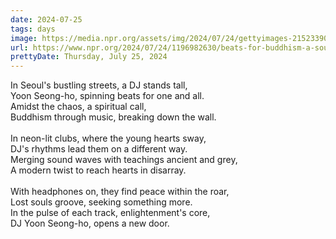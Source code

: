 ```yaml
---
date: 2024-07-25
tags: days
image: https://media.npr.org/assets/img/2024/07/24/gettyimages-2152339017_pod-67e4a904025f49f803b64f789702e2c8ad46a6c1.jpg
url: https://www.npr.org/2024/07/24/1196982630/beats-for-buddhism-a-south-korean-dj-spins-followers-to-the-faith
prettyDate: Thursday, July 25, 2024
---
```

In Seoul's bustling streets, a DJ stands tall,<br>Yoon Seong-ho, spinning beats for one and all.<br>Amidst the chaos, a spiritual call,<br>Buddhism through music, breaking down the wall.<br><br>In neon-lit clubs, where the young hearts sway,<br>DJ's rhythms lead them on a different way.<br>Merging sound waves with teachings ancient and grey,<br>A modern twist to reach hearts in disarray.<br><br>With headphones on, they find peace within the roar,<br>Lost souls groove, seeking something more.<br>In the pulse of each track, enlightenment's core,<br>DJ Yoon Seong-ho, opens a new door.